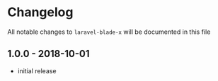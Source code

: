 # Changelog

All notable changes to `laravel-blade-x` will be documented in this file

## 1.0.0 - 2018-10-01

- initial release
